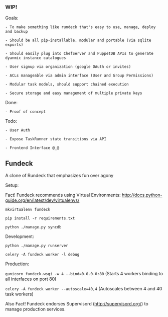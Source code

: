 ### WIP!

Goals:

	- To make something like rundeck that's easy to use, manage, deploy and backup

	- Should be all pip-installable, modular and portable (via sqlite exports)

	- Should easily plug into ChefServer and PuppetDB APIs to generate dyanmic instance catalogues

	- User signup via organization (google OAuth or invites)

	- ACLs manageable via admin interface (User and Group Permissions)

	- Modular task models, should support chained execution

	- Secure storage and easy management of multiple private keys

Done:

	- Proof of concept

Todo:

	- User Auth

	- Expose TaskRunner state transitions via API

	- Frontend Interface @_@

## Fundeck

A clone of Rundeck that emphasizes fun over agony

Setup:

Fact!  Fundeck recommends using Virtual Environments: http://docs.python-guide.org/en/latest/dev/virtualenvs/

`mkvirtualenv fundeck`

`pip install -r requirements.txt`

`python ./manage.py syncdb`


Development:

`python ./manage.py runserver`

`celery -A fundeck worker -l debug`

Production:

`gunicorn fundeck.wsgi -w 4 --bind=0.0.0.0:80` (Starts 4 workers binding to all interfaces on port 80)

`celery -A fundeck worker --autoscale=40,4`  (Autoscales between 4 and 40 task workers)

Also Fact!  Fundeck endorses Supervisord (http://supervisord.org/) to manage production services.
